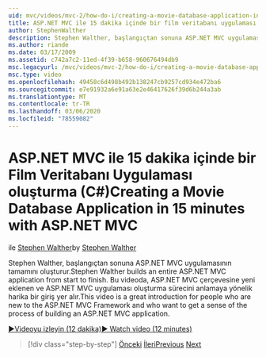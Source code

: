 ```yaml
---
uid: mvc/videos/mvc-2/how-do-i/creating-a-movie-database-application-in-15-minutes-with-aspnet-mvc
title: ASP.NET MVC ile 15 dakika içinde bir film veritabanı uygulaması oluşturma | Microsoft Docs
author: StephenWalther
description: Stephen Walther, başlangıçtan sonuna ASP.NET MVC uygulamasının tamamını oluşturur. Bu video, ASP.NET MVC F için yeni olan kişilere yönelik harika bir giriştir...
ms.author: riande
ms.date: 03/17/2009
ms.assetid: c742a7c2-11ed-4f39-b658-960676494db9
msc.legacyurl: /mvc/videos/mvc-2/how-do-i/creating-a-movie-database-application-in-15-minutes-with-aspnet-mvc
msc.type: video
ms.openlocfilehash: 49458c6d498b492b138247cb9257cd934e472ba6
ms.sourcegitcommit: e7e91932a6e91a63e2e46417626f39d6b244a3ab
ms.translationtype: MT
ms.contentlocale: tr-TR
ms.lasthandoff: 03/06/2020
ms.locfileid: "78559082"
---
```

# <a name="creating-a-movie-database-application-in-15-minutes-with-aspnet-mvc"></a><span data-ttu-id="ff56e-104">ASP.NET MVC ile 15 dakika içinde bir Film Veritabanı Uygulaması oluşturma (C#)</span><span class="sxs-lookup"><span data-stu-id="ff56e-104">Creating a Movie Database Application in 15 minutes with ASP.NET MVC</span></span>

<span data-ttu-id="ff56e-105">ile [Stephen Walther](https://github.com/StephenWalther)</span><span class="sxs-lookup"><span data-stu-id="ff56e-105">by [Stephen Walther](https://github.com/StephenWalther)</span></span>

<span data-ttu-id="ff56e-106">Stephen Walther, başlangıçtan sonuna ASP.NET MVC uygulamasının tamamını oluşturur.</span><span class="sxs-lookup"><span data-stu-id="ff56e-106">Stephen Walther builds an entire ASP.NET MVC application from start to finish.</span></span> <span data-ttu-id="ff56e-107">Bu videoda, ASP.NET MVC çerçevesine yeni eklenen ve ASP.NET MVC uygulaması oluşturma sürecini anlamaya yönelik harika bir giriş yer alır.</span><span class="sxs-lookup"><span data-stu-id="ff56e-107">This video is a great introduction for people who are new to the ASP.NET MVC Framework and who want to get a sense of the process of building an ASP.NET MVC application.</span></span>

[<span data-ttu-id="ff56e-108">&#9654;Videoyu izleyin (12 dakika)</span><span class="sxs-lookup"><span data-stu-id="ff56e-108">&#9654; Watch video (12 minutes)</span></span>](https://channel9.msdn.com/Blogs/ASP-NET-Site-Videos/creating-a-movie-database-application-in-15-minutes-with-aspnet-mvc)

> [!div class="step-by-step"]
> <span data-ttu-id="ff56e-109">[Önceki](creating-a-tasklist-application-with-aspnet-mvc.md)
> [İleri](understanding-models-views-and-controllers.md)</span><span class="sxs-lookup"><span data-stu-id="ff56e-109">[Previous](creating-a-tasklist-application-with-aspnet-mvc.md)
[Next](understanding-models-views-and-controllers.md)</span></span>
